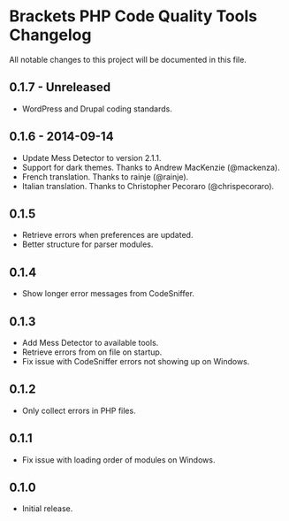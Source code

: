 # Brackets PHP Code Quality Tools Changelog
All notable changes to this project will be documented in this file.

## 0.1.7 - Unreleased
* WordPress and Drupal coding standards.

## 0.1.6 - 2014-09-14
* Update Mess Detector to version 2.1.1.
* Support for dark themes. Thanks to Andrew MacKenzie (@mackenza).
* French translation. Thanks to rainje (@rainje).
* Italian translation. Thanks to Christopher Pecoraro (@chrispecoraro).

## 0.1.5
* Retrieve errors when preferences are updated.
* Better structure for parser modules.

## 0.1.4
* Show longer error messages from CodeSniffer.

## 0.1.3
* Add Mess Detector to available tools.
* Retrieve errors from on file on startup.
* Fix issue with CodeSniffer errors not showing up on Windows.

## 0.1.2
* Only collect errors in PHP files.

## 0.1.1
* Fix issue with loading order of modules on Windows.

## 0.1.0
* Initial release.